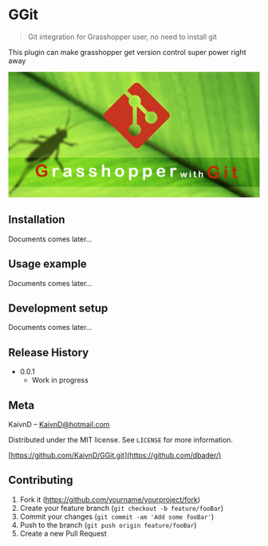 ﻿# GGit
> Git integration for Grasshopper user, no need to install git


This plugin can make grasshopper get version control super power right away

![](GGit.jpg)

## Installation

Documents comes later...

## Usage example

Documents comes later...

## Development setup

Documents comes later...

## Release History

* 0.0.1
    * Work in progress

## Meta

KaivnD – KaivnD@hotmail.com

Distributed under the MIT license. See ``LICENSE`` for more information.

[https://github.com/KaivnD/GGit.git](https://github.com/dbader/)

## Contributing

1. Fork it (<https://github.com/yourname/yourproject/fork>)
2. Create your feature branch (`git checkout -b feature/fooBar`)
3. Commit your changes (`git commit -am 'Add some fooBar'`)
4. Push to the branch (`git push origin feature/fooBar`)
5. Create a new Pull Request

<!-- Markdown link & img dfn's -->
[npm-image]: https://img.shields.io/npm/v/datadog-metrics.svg?style=flat-square
[npm-url]: https://npmjs.org/package/datadog-metrics
[npm-downloads]: https://img.shields.io/npm/dm/datadog-metrics.svg?style=flat-square
[travis-image]: https://img.shields.io/travis/dbader/node-datadog-metrics/master.svg?style=flat-square
[travis-url]: https://travis-ci.org/dbader/node-datadog-metrics
[wiki]: https://github.com/yourname/yourproject/wiki